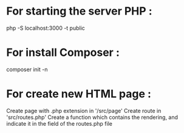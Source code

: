 # For starting the server PHP : 
php -S localhost:3000 -t public

# For install Composer : 
composer init -n

# For create new HTML page : 
Create page with .php extension in '/src/page'
Create route in 'src/routes.php'
Create a function which contains the rendering, and indicate it in the field of the routes.php file